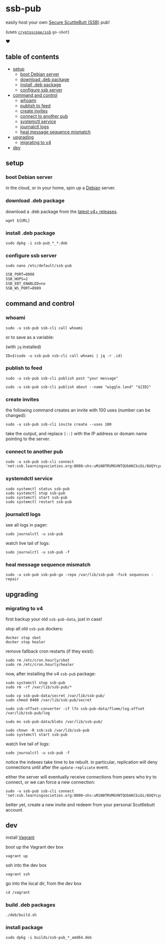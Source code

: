 # ssb-pub

easily host your own [Secure ScuttleButt (SSB)](https://www.scuttlebutt.nz) pub!

(uses [`cryptoscope/ssb`](https://github.com/cryptoscope/ssb) `go-sbot`)

:heart:

## table of contents

- [setup](#setup)
  - [boot Debian server](#boot-debian-server)
  - [download .deb package](#download-deb-package)
  - [install .deb package](#install-deb-package)
  - [configure ssb server](#configure-ssb-pub)
- [command and control](#command-and-control)
  - [whoami](#whoami)
  - [publish to feed](#publish-to-feed)
  - [create invites](#create-invites)
  - [connect to another pub](#connect-to-another-pub)
  - [systemctl service](#systemctl-service)
  - [journalctl logs](#journalctl-logs)
  - [heal message sequence mismatch](#heal-message-sequence-mismatch)
- [upgrading](#upgrading)
  - [migrating to v4](#migrating-to-v4)
- [dev](#dev)

## setup

### boot Debian server

in the cloud, or in your home, spin up a [Debian](https://www.debian.org/) server.

### download .deb package

download a .deb package from the [latest v4+ releases](https://github.com/ahdinosaur/ssb-pub/releases).

```shell
wget ${URL}
```

### install .deb package

```shell
sudo dpkg -i ssb-pub_*_*.deb
```

### configure ssb server

```shell
sudo nano /etc/default/ssb-pub
```

```txt
SSB_PORT=8008
SSB_HOPS=2
SSB_EBT_ENABLED=no
SSB_WS_PORT=8989
```

## command and control

### whoami

```shell
sudo -u ssb-pub ssb-cli call whoami
```

or to save as a variable:

(with `jq` installed)

```shell
ID=$(sudo -u ssb-pub ssb-cli call whoami | jq -r .id)
```

### publish to feed

```shell
sudo -u ssb-pub ssb-cli publish post "your message"
```

```shell
sudo -u ssb-pub ssb-cli publish about --name "wiggle.land" "${ID}"
```

### create invites

the following command creates an invite with 100 uses (number can be changed):

```shell
sudo -u ssb-pub ssb-cli invite create --uses 100
```

take the output, and replace `[::]` with the IP address or domain name pointing to the server.


### connect to another pub

```shell
sudo -u ssb-pub ssb-cli connect 'net:ssb.learningsocieties.org:8008~shs:uMiN0TRVMGVNTQUb6KCbiOi/8UQYcyojiA83rCghxGo='
```

### systemdctl service

```shell
sudo systemctl status ssb-pub
sudo systemctl stop ssb-pub
sudo systemctl start ssb-pub
sudo systemctl restart ssb-pub
```

### journalctl logs

see all logs in pager:

```shell
sudo journalctl -u ssb-pub
```

watch live tail of logs:

```shell
sudo journalctl -u ssb-pub -f
```

### heal message sequence mismatch

```shell
sudo -u ssb-pub ssb-pub-go -repo /var/lib/ssb-pub -fsck sequences -repair
```

## upgrading

### migrating to v4

first backup your old `ssb-pub-data`, just in case!

stop all old `ssb-pub` dockers:

```shell
docker stop sbot
docker stop healer
```

remove fallback cron restarts (if they exist):

```shell
sudo rm /etc/cron.hourly/sbot
sudo rm /etc/cron.hourly/healer
```

now, after installing the v4 `ssb-pub` package:

```shell
sudo systemctl stop ssb-pub
sudo rm -rf /var/lib/ssb-pub/*

sudo cp ssb-pub-data/secret /var/lib/ssb-pub/
sudo chmod 0400 /var/lib/ssb-pub/secret

sudo ssb-offset-converter -if lfo ssb-pub-data/flume/log.offset /var/lib/ssb-pub/log

sudo mv ssb-pub-data/blobs /var/lib/ssb-pub/

sudo chown -R ssb:ssb /var/lib/ssb-pub
sudo systemctl start ssb-pub
```

watch live tail of logs:

```shell
sudo journalctl -u ssb-pub -f
```

notice the indexes take time to be rebuilt. in particular, replication will deny connections until after the `update-replicate` event.

either the server will eventually receive connections from peers who try to connect, or we can force a new connection:

```shell
sudo -u ssb-pub ssb-cli connect 'net:ssb.learningsocieties.org:8008~shs:uMiN0TRVMGVNTQUb6KCbiOi/8UQYcyojiA83rCghxGo='
```

better yet, create a new invite and redeem from your personal Scuttlebutt account.

## dev

install [Vagrant](https://www.vagrantup.com/)

boot up the Vagrant dev box

```shell
vagrant up
```

ssh into the dev box

```shell
vagrant ssh
```

go into the local dir, from the dev box

```shell
cd /vagrant
```

### build .deb packages

```shell
./deb/build.sh
```

### install package

```shell
sudo dpkg -i builds/ssb-pub_*_amd64.deb
```
